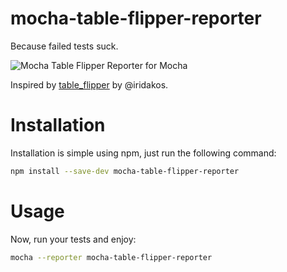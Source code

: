 <!--[![npm version](https://badge.fury.io/js/karma-nyan-reporter.svg)](http://badge.fury.io/js/karma-nyan-reporter)
[![Build Status](https://travis-ci.org/dgarlitt/karma-nyan-reporter.svg)](https://travis-ci.org/dgarlitt/karma-nyan-reporter)
[![Coverage Status](https://coveralls.io/repos/dgarlitt/karma-nyan-reporter/badge.svg?branch=master)](https://coveralls.io/r/dgarlitt/karma-nyan-reporter?branch=master)
[![Code Climate](https://codeclimate.com/github/dgarlitt/karma-nyan-reporter/badges/gpa.svg)](https://codeclimate.com/github/dgarlitt/karma-nyan-reporter)-->
<!-- [![Dependency Status](https://david-dm.org/dgarlitt/karma-nyan-reporter.svg)](https://david-dm.org/dgarlitt/karma-nyan-reporter) -->

mocha-table-flipper-reporter
===================

Because failed tests suck.

![Mocha Table Flipper Reporter for Mocha](https://cloud.githubusercontent.com/assets/9028128/14235572/0d3f2dbe-f9c8-11e5-9164-0b38f715702d.gif "Mocha Table Flipper Reporter for Mocha")

Inspired by [table_flipper](https://github.com/iridakos/table_flipper) by @iridakos.

Installation
========

Installation is simple using npm, just run the following command:

```sh
npm install --save-dev mocha-table-flipper-reporter
```


Usage
========

Now, run your tests and enjoy:
```sh
mocha --reporter mocha-table-flipper-reporter
```
